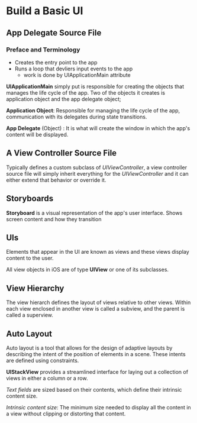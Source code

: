 # Build a Basic UI

App Delegate Source File
-----

### Preface and Terminology

* Creates the entry point to the app
* Runs a loop that devliers input events to the app
    * work is done by UIApplicationMain attribute

__UIApplicationMain__ simply put is responsible for creating the objects that manages the life cycle of the app. Two of the objects it creates is application object and the app delegate object;

__Application Object__: Responsible for managing the life cycle of the app, communication with its delegates during state transitions.

__App Delegate__ (Object) : It is what will create the window in which the app's content will be displayed.


## A View Controller Source File
Typically defines a custom subclass of _UIViewController_, a view controller source file will simply inherit everything for the _UIViewController_ and it can either extend that behavior or override it.

## Storyboards
__Storyboard__ is a visual representation of the app's user interface.
Shows screen content and how they transition

## UIs
Elements that appear in the UI are known as views and these views display content to the user.

All view objects in iOS are of type __UIView__ or one of its subclasses.

## View Hierarchy
The view hierarch defines the layout of views relative to other views. Within each view enclosed in another view is called a subview, and the parent is called a superview.

## Auto Layout
Auto layout is a tool that allows for the design of adaptive layouts by describing the intent of the position of elements in a scene. These intents are defined using constraints.

__UIStackView__ provides a streamlined interface for laying out a collection of views in either a column or a row.

_Text fields_ are sized based on their contents, which define their intrinsic content size.

_Intrinsic content size_: The minimum size needed to display all the content in a view without clipping or distorting that content.
